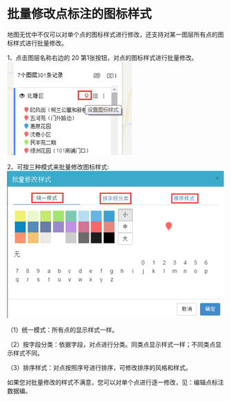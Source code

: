 # 批量修改点标注的图标样式

地图无忧中不仅可以对单个点的图标样式进行修改，还支持对某一图层所有点的图标样式进行批量修改。   

1、点击图层名称右边的 20 第1张按钮，对点的图标样式进行批量修改。
![![](批量修改点标注的图标样式1.jpg)](批量修改点标注的图标样式1.jpg)

2、可按三种模式来批量修改图标样式:
![](批量修改点标注的图标样式2.jpg)

（1）统一模式：所有点的显示样式一样。

（2）按字段分类：依据字段，对点进行分类。同类点显示样式一样；不同类点显示样式不同。

（3）排序样式：对点按照序号进行排序，可修改排序的风格和样式。

如果您对批量修改的样式不满意，您可以对单个点进行逐一修改，见：编辑点标注数据编。
